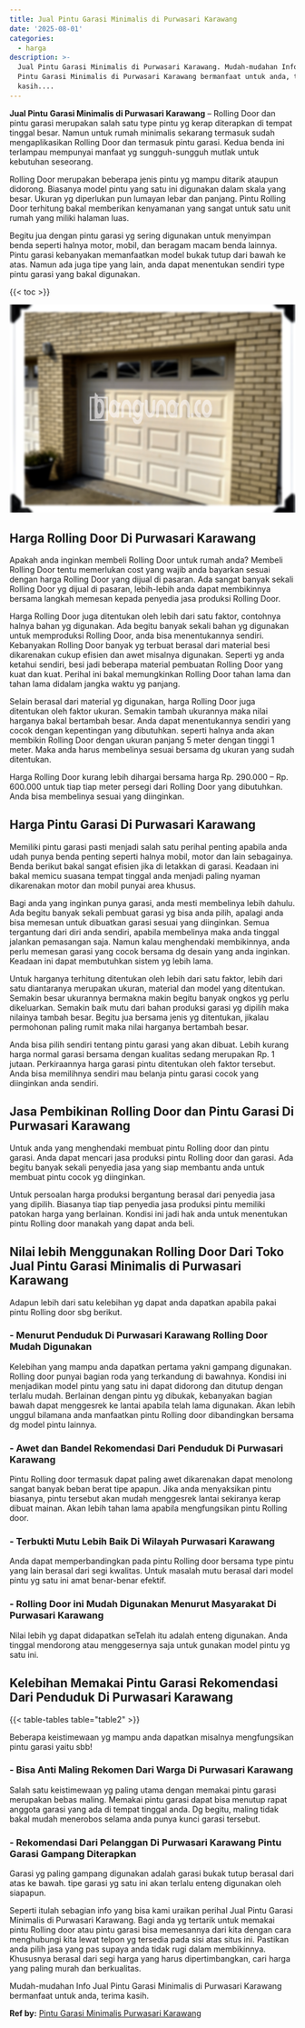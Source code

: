 ```yaml
---
title: Jual Pintu Garasi Minimalis di Purwasari Karawang
date: '2025-08-01'
categories:
  - harga
description: >-
  Jual Pintu Garasi Minimalis di Purwasari Karawang. Mudah-mudahan Info Jual
  Pintu Garasi Minimalis di Purwasari Karawang bermanfaat untuk anda, terima
  kasih....
---
```


**Jual Pintu Garasi Minimalis di Purwasari Karawang** – Rolling Door dan pintu garasi merupakan salah satu type pintu yg kerap diterapkan di tempat tinggal besar. Namun untuk rumah minimalis sekarang termasuk sudah mengaplikasikan Rolling Door dan termasuk pintu garasi. Kedua benda ini terlampau mempunyai manfaat yg sungguh-sungguh mutlak untuk kebutuhan seseorang.

Rolling Door merupakan beberapa jenis pintu yg mampu ditarik ataupun didorong. Biasanya model pintu yang satu ini digunakan dalam skala yang besar. Ukuran yg diperlukan pun lumayan lebar dan panjang. Pintu Rolling Door terhitung bakal memberikan kenyamanan yang sangat untuk satu unit rumah yang miliki halaman luas.

Begitu jua dengan pintu garasi yg sering digunakan untuk menyimpan benda seperti halnya motor, mobil, dan beragam macam benda lainnya. Pintu garasi kebanyakan memanfaatkan model bukak tutup dari bawah ke atas. Namun ada juga tipe yang lain, anda dapat menentukan sendiri type pintu garasi yang bakal digunakan.

{{< toc >}}

![Jual Pintu Garasi Minimalis di Purwasari Karawang](/images/pintu-garasi-67.png)

## Harga Rolling Door Di Purwasari Karawang

Apakah anda inginkan membeli Rolling Door untuk rumah anda? Membeli Rolling Door tentu memerlukan cost yang wajib anda bayarkan sesuai dengan harga Rolling Door yang dijual di pasaran. Ada sangat banyak sekali Rolling Door yg dijual di pasaran, lebih-lebih anda dapat membikinnya bersama langkah memesan kepada penyedia jasa produksi Rolling Door.

Harga Rolling Door juga ditentukan oleh lebih dari satu faktor, contohnya halnya bahan yg digunakan. Ada begitu banyak sekali bahan yg digunakan untuk memproduksi Rolling Door, anda bisa menentukannya sendiri. Kebanyakan Rolling Door banyak yg terbuat berasal dari material besi dikarenakan cukup efisien dan awet misalnya digunakan. Seperti yg anda ketahui sendiri, besi jadi beberapa material pembuatan Rolling Door yang kuat dan kuat. Perihal ini bakal memungkinkan Rolling Door tahan lama dan tahan lama didalam jangka waktu yg panjang.

Selain berasal dari material yg digunakan, harga Rolling Door juga ditentukan oleh faktor ukuran. Semakin tambah ukurannya maka nilai harganya bakal bertambah besar. Anda dapat menentukannya sendiri yang cocok dengan kepentingan yang dibutuhkan. seperti halnya anda akan membikin Rolling Door dengan ukuran panjang 5 meter dengan tinggi 1 meter. Maka anda harus membelinya sesuai bersama dg ukuran yang sudah ditentukan.

Harga Rolling Door kurang lebih dihargai bersama harga Rp. 290.000 – Rp. 600.000 untuk tiap tiap meter persegi dari Rolling Door yang dibutuhkan. Anda bisa membelinya sesuai yang diinginkan.

## Harga Pintu Garasi Di Purwasari Karawang

Memiliki pintu garasi pasti menjadi salah satu perihal penting apabila anda udah punya benda penting seperti halnya mobil, motor dan lain sebagainya. Benda berikut bakal sangat efisien jika di letakkan di garasi. Keadaan ini bakal memicu suasana tempat tinggal anda menjadi paling nyaman dikarenakan motor dan mobil punyai area khusus.

Bagi anda yang inginkan punya garasi, anda mesti membelinya lebih dahulu. Ada begitu banyak sekali pembuat garasi yg bisa anda pilih, apalagi anda bisa memesan untuk dibuatkan garasi sesuai yang diinginkan. Semua tergantung dari diri anda sendiri, apabila membelinya maka anda tinggal jalankan pemasangan saja. Namun kalau menghendaki membikinnya, anda perlu memesan garasi yang cocok bersama dg desain yang anda inginkan. Keadaan ini dapat membutuhkan sistem yg lebih lama.

Untuk harganya terhitung ditentukan oleh lebih dari satu faktor, lebih dari satu diantaranya merupakan ukuran, material dan model yang ditentukan. Semakin besar ukurannya bermakna makin begitu banyak ongkos yg perlu dikeluarkan. Semakin baik mutu dari bahan produksi garasi yg dipilih maka nilainya tambah besar. Begitu jua bersama jenis yg ditentukan, jikalau permohonan paling rumit maka nilai harganya bertambah besar.

Anda bisa pilih sendiri tentang pintu garasi yang akan dibuat. Lebih kurang harga normal garasi bersama dengan kualitas sedang merupakan Rp. 1 jutaan. Perkiraannya harga garasi pintu ditentukan oleh faktor tersebut. Anda bisa memilihnya sendiri mau belanja pintu garasi cocok yang diinginkan anda sendiri.

## Jasa Pembikinan Rolling Door dan Pintu Garasi Di Purwasari Karawang

Untuk anda yang menghendaki membuat pintu Rolling door dan pintu garasi. Anda dapat mencari jasa produksi pintu Rolling door dan garasi. Ada begitu banyak sekali penyedia jasa yang siap membantu anda untuk membuat pintu cocok yg diinginkan.

Untuk persoalan harga produksi bergantung berasal dari penyedia jasa yang dipilih. Biasanya tiap tiap penyedia jasa produksi pintu memiliki patokan harga yang berlainan. Kondisi ini jadi hak anda untuk menentukan pintu Rolling door manakah yang dapat anda beli.

## Nilai lebih Menggunakan Rolling Door Dari Toko Jual Pintu Garasi Minimalis di Purwasari Karawang

Adapun lebih dari satu kelebihan yg dapat anda dapatkan apabila pakai pintu Rolling door sbg berikut.

### \- Menurut Penduduk Di Purwasari Karawang Rolling Door Mudah Digunakan

Kelebihan yang mampu anda dapatkan pertama yakni gampang digunakan. Rolling door punyai bagian roda yang terkandung di bawahnya. Kondisi ini menjadikan model pintu yang satu ini dapat didorong dan ditutup dengan terlalu mudah. Berlainan dengan pintu yg dibukak, kebanyakan bagian bawah dapat menggesrek ke lantai apabila telah lama digunakan. Akan lebih unggul bilamana anda manfaatkan pintu Rolling door dibandingkan bersama dg model pintu lainnya.

### \- Awet dan Bandel Rekomendasi Dari Penduduk Di Purwasari Karawang

Pintu Rolling door termasuk dapat paling awet dikarenakan dapat menolong sangat banyak beban berat tipe apapun. Jika anda menyaksikan pintu biasanya, pintu tersebut akan mudah menggesrek lantai sekiranya kerap dibuat mainan. Akan lebih tahan lama apabila mengfungsikan pintu Rolling door.

### \- Terbukti Mutu Lebih Baik Di Wilayah Purwasari Karawang

Anda dapat memperbandingkan pada pintu Rolling door bersama type pintu yang lain berasal dari segi kwalitas. Untuk masalah mutu berasal dari model pintu yg satu ini amat benar-benar efektif.

### \- Rolling Door ini Mudah Digunakan Menurut Masyarakat Di Purwasari Karawang

Nilai lebih yg dapat didapatkan seTelah itu adalah enteng digunakan. Anda tinggal mendorong atau menggesernya saja untuk gunakan model pintu yg satu ini.

## Kelebihan Memakai Pintu Garasi Rekomendasi Dari Penduduk Di Purwasari Karawang

{{< table-tables table="table2" >}}

Beberapa keistimewaan yg mampu anda dapatkan misalnya mengfungsikan pintu garasi yaitu sbb!

### \- Bisa Anti Maling Rekomen Dari Warga Di Purwasari Karawang

Salah satu keistimewaan yg paling utama dengan memakai pintu garasi merupakan bebas maling. Memakai pintu garasi dapat bisa menutup rapat anggota garasi yang ada di tempat tinggal anda. Dg begitu, maling tidak bakal mudah menerobos selama anda punya kunci garasi tersebut.

### \- Rekomendasi Dari Pelanggan Di Purwasari Karawang Pintu Garasi Gampang Diterapkan

Garasi yg paling gampang digunakan adalah garasi bukak tutup berasal dari atas ke bawah. tipe garasi yg satu ini akan terlalu enteng digunakan oleh siapapun.

Seperti itulah sebagian info yang bisa kami uraikan perihal Jual Pintu Garasi Minimalis di Purwasari Karawang. Bagi anda yg tertarik untuk memakai pintu Rolling door atau pintu garasi bisa memesannya dari kita dengan cara menghubungi kita lewat telpon yg tersedia pada sisi atas situs ini. Pastikan anda pilih jasa yang pas supaya anda tidak rugi dalam membikinnya. Khususnya berasal dari segi harga yang harus dipertimbangkan, cari harga yang paling murah dan berkualitas.

Mudah-mudahan Info Jual Pintu Garasi Minimalis di Purwasari Karawang bermanfaat untuk anda, terima kasih.

**Ref by:** [Pintu Garasi Minimalis Purwasari Karawang](https://id.wikipedia.org/wiki/Pintu)
